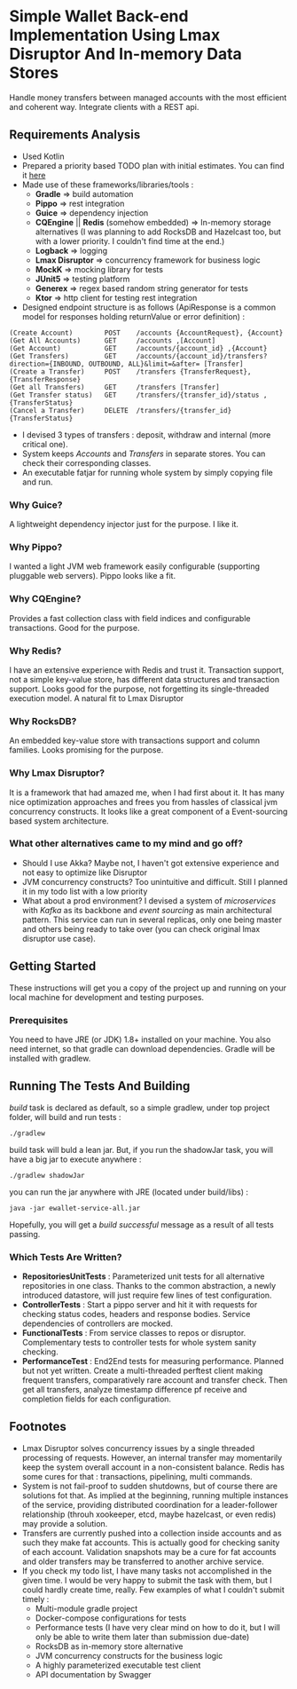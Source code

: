 # Simple Wallet Back-end Implementation Using Lmax Disruptor And In-memory Data Stores
Handle money transfers between managed accounts with the most efficient and coherent way. Integrate clients with a REST api.

## Requirements Analysis
* Used Kotlin
* Prepared a priority based TODO plan with initial estimates. You can find it [here](TODO.md)
* Made use of these frameworks/libraries/tools :
     * __Gradle__ => build automation
     * __Pippo__ => rest integration
     * __Guice__ => dependency injection
     * __CQEngine__ || __Redis__ (somehow embedded) => In-memory storage alternatives (I was planning to add RocksDB and Hazelcast too, but with a lower priority. I couldn't find time at the end.)
     * __Logback__ => logging
     * __Lmax Disruptor__ => concurrency framework for business logic
     * __MockK__ => mocking library for tests
     * __JUnit5__ => testing platform
     * __Generex__ => regex based random string generator for tests
     * __Ktor__ => http client for testing rest integration 
* Designed endpoint structure is as follows (ApiResponse is a common model for responses holding returnValue or error definition) :
```
(Create Account)        POST    /accounts {AccountRequest}, {Account}
(Get All Accounts)      GET     /accounts ,[Account]
(Get Account)           GET     /accounts/{account_id} ,{Account}
(Get Transfers)         GET     /accounts/{account_id}/transfers?direction={INBOUND, OUTBOUND, ALL}&limit=&after= [Transfer]
(Create a Transfer)     POST    /transfers {TransferRequest}, {TransferResponse}
(Get all Transfers)     GET     /transfers [Transfer]
(Get Transfer status)   GET     /transfers/{transfer_id}/status ,{TransferStatus}
(Cancel a Transfer)     DELETE  /transfers/{transfer_id} {TransferStatus}
```
* I devised 3 types of transfers : deposit, withdraw and internal (more critical one).
* System keeps _Accounts_ and _Transfers_ in separate stores. You can check their corresponding classes.
* An executable fatjar for running whole system by simply copying file and run. 

### Why Guice?
A lightweight dependency injector just for the purpose. I like it.

### Why Pippo?
I wanted a light JVM web framework easily configurable (supporting pluggable web servers). Pippo looks like a fit.

### Why CQEngine?
Provides a fast collection class with field indices and configurable transactions. Good for the purpose.

### Why Redis?
I have an extensive experience with Redis and trust it. Transaction support, not a simple key-value store, has different data structures and transaction support. Looks good for the purpose, not forgetting its single-threaded execution model. A natural fit to Lmax Disruptor

### Why RocksDB?
An embedded key-value store with transactions support and column families. Looks promising for the purpose.   

### Why Lmax Disruptor?
It is a framework that had amazed me, when I had first about it. It has many nice optimization approaches and frees you from hassles of classical jvm concurrency constructs. It looks like a great component of a Event-sourcing based system architecture.  

### What other alternatives came to my mind and go off?
* Should I use Akka? Maybe not, I haven't got extensive experience and not easy to optimize like Disruptor
* JVM concurrency constructs? Too unintuitive and difficult. Still I planned it in my todo list with a low priority
* What about a prod environment? I devised a system of _microservices_ with _Kafka_ as its backbone and _event sourcing_ as main architectural pattern. This service can run in several replicas, only one being master and others being ready to take over (you can check original lmax disruptor use case).  

## Getting Started

These instructions will get you a copy of the project up and running on your local machine for development and testing purposes. 

### Prerequisites

You need to have JRE (or JDK) 1.8+ installed on your machine. You also need internet, so that gradle can download dependencies. Gradle will be installed with gradlew.

## Running The Tests And Building

_build_ task is declared as default, so a simple gradlew, under top project folder, will build and run tests :
```
./gradlew
```
build task will buld a lean jar. But, if you run the shadowJar task, you will have a big jar to execute anywhere :
```
./gradlew shadowJar
```
you can run the jar anywhere with JRE (located under build/libs) :
```
java -jar ewallet-service-all.jar
```

Hopefully, you will get a _build successful_ message as a result of all tests passing.
### Which Tests Are Written?
* __RepositoriesUnitTests__ : Parameterized unit tests for all alternative repositories in one class. Thanks to the common abstraction, a newly introduced datastore, will just require few lines of test configuration.
* __ControllerTests__ : Start a pippo server and hit it with requests for checking status codes, headers and response bodies. Service dependencies of controllers are mocked.
* __FunctionalTests__ : From service classes to repos or disruptor. Complementary tests to controller tests for whole system sanity checking.
* __PerformanceTest__ : End2End tests for measuring performance. Planned but not yet written. Create a multi-threaded perftest client making frequent transfers, comparatively rare account and transfer check. Then get all transfers, analyze timestamp difference pf receive and completion fields for each configuration.

## Footnotes
* Lmax Disruptor solves concurrency issues by a single threaded processing of requests. However, an internal transfer may momentarily keep the system overall account in a non-consistent balance. Redis has some cures for that : transactions, pipelining, multi commands.
* System is not fail-proof to sudden shutdowns, but of course there are solutions fot that. As implied at the beginning, running multiple instances of the service, providing distributed coordination for a leader-follower relationship (throuh xookeeper, etcd, maybe hazelcast, or even redis) may provide a solution.
* Transfers are currently pushed into a collection inside accounts and as such they make fat accounts. This is actually good for checking sanity of each account. Validation snapshots may be a cure for fat accounts and older transfers may be transferred to another archive service.
* If you check my todo list, I have many tasks not accomplished in the given time. I would be very happy to submit the task with them, but I could hardly create time, really. Few examples of what I couldn't submit timely :
    * Multi-module gradle project
    * Docker-compose configurations for tests
    * Performance tests (I have very clear mind on how to do it, but I will only be able to write them later than submission due-date)
    * RocksDB as in-memory store alternative
    * JVM concurrency constructs for the business logic
    * A highly parameterized executable test client
    * API documentation by Swagger
     

